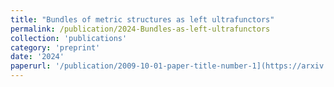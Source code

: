 ```yaml
---
title: "Bundles of metric structures as left ultrafunctors"
permalink: /publication/2024-Bundles-as-left-ultrafunctors
collection: 'publications'
category: 'preprint'
date: '2024'
paperurl: '/publication/2009-10-01-paper-title-number-1](https://arxiv.org/abs/2406.11076'
---
```



